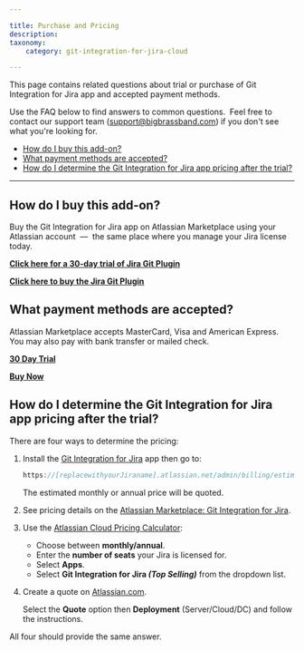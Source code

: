 ```yaml
---

title: Purchase and Pricing
description:
taxonomy:
    category: git-integration-for-jira-cloud

---
```


This page contains related questions about trial or purchase of Git Integration for Jira app and accepted payment methods.

Use the FAQ below to find answers to common questions.  Feel free to contact our support team ([support@bigbrassband.com](mailto:support@bigbrassband.com?subject=About%20purchasing%20Git%20Plugin)) if you don't see what you're looking for.

- [How do I buy this add-on?](#how-do-i-buy-this-add-on)
- [What payment methods are accepted?](#what-payment-methods-are-accepted)
- [How do I determine the Git Integration for Jira app pricing after the trial?](#how-do-i-determine-the-git-integration-for-jira-app-pricing-after-the-trial)

* * *

## How do I buy this add-on?

Buy the Git Integration for Jira app on Atlassian Marketplace using your Atlassian account  —  the same place where you manage your Jira license today.

**[Click here for a 30-day trial of Jira Git Plugin](https://my.atlassian.com/addon/try/com.xiplink.jira.git.jira_git_plugin "[Try our Jira Git Plugin]")**

**[Click here to buy the Jira Git Plugin](https://my.atlassian.com/purchase/buyaddon?key=com.xiplink.jira.git.jira_git_plugin "[Buy the Jira Git Plugin]")**

## What payment methods are accepted?

Atlassian Marketplace accepts MasterCard, Visa and American Express.  You may also pay with bank transfer or mailed check.

[**30 Day Trial**](https://my.atlassian.com/addon/try/com.xiplink.jira.git.jira_git_plugin "[Try our Jira Git Plugin]")

[**Buy Now**](https://my.atlassian.com/purchase/buyaddon?key=com.xiplink.jira.git.jira_git_plugin "[Buy the Jira Git Plugin]")

## How do I determine the Git Integration for Jira app pricing after the trial?

There are four ways to determine the pricing:

1.  Install the [Git Integration for Jira](https://marketplace.atlassian.com/apps/4984/git-integration-for-jira?hosting=cloud&tab=pricing) app then go to:

    ```java
    https://[replacewithyourJiraname].atlassian.net/admin/billing/estimate
    ```

    The estimated monthly or annual price will be quoted.

2.  See pricing details on the [Atlassian Marketplace: Git Integration for Jira](https://marketplace.atlassian.com/apps/4984/git-integration-for-jira?hosting=cloud&tab=pricing).

3.  Use the [Atlassian Cloud Pricing Calculator](https://www.atlassian.com/software/pricing-calculator):

    *   Choose between **monthly/annual**.
    *   Enter the **number of seats** your Jira is licensed for.
    *   Select **Apps**.
    *   Select **Git Integration for Jira _(Top Selling)_** from the dropdown list.

4.  Create a quote on [Atlassian.com](https://www.atlassian.com/purchase/addon/com.xiplink.jira.git.jira_git_plugin).

    Select the **Quote** option then **Deployment** (Server/Cloud/DC) and follow the instructions.

All four should provide the same answer.

